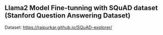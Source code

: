 
## Llama2 Model Fine-tunning with SQuAD dataset (Stanford Question Answering Dataset)

Dataset: https://rajpurkar.github.io/SQuAD-explorer/</br>

